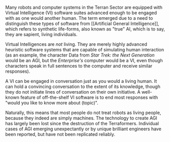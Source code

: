 Many robots and computer systems in the Terran Sector are equipped with Virtual Intelligence (VI) software suites advanced enough to be engaged with as one would another human. The term emerged due to a need to distinguish these types of software from [[Artificial General Intelligence]], which refers to synthetic life-forms, also known as "true" AI, which is to say, they are sapient, living individuals.

Virtual Intelligences are *not* living. They are merely highly advanced heuristic software systems that are capable of simulating human interaction (as an example, the character Data from *Star Trek: the Next Generation* would be an AGI, but the *Enterprise's* computer would be a VI, even though characters speak in full sentences to the computer and receive similar responses).

A VI can be engaged in conversation just as you would a living human. It can hold a convincing conversation to the extent of its knowledge, though they do not initiate lines of conversation on their own initiative. A well-known feature of off-the-shelf VI software is to end most responses with "would you like to know more about (topic)".

Naturally, this means that most people do not treat robots as living people, because they indeed are simply machines. The technology to create AGI has largely been lost since the destruction of the Terraformers. Individual cases of AGI emerging unexpectantly or by unique brilliant engineers have been reported, but have not been replicated reliably.